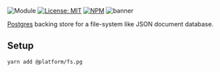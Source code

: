 ![Module](https://img.shields.io/badge/%40platform-fs.pg-%23EA4E7E.svg)
[![License: MIT](https://img.shields.io/badge/license-MIT-blue.svg)](https://opensource.org/licenses/MIT)
[![NPM](https://img.shields.io/npm/v/@platform/fs.pg.svg?colorB=blue&style=flat)](https://www.npmjs.com/package/@platform/fs.pg)
![banner](https://uih.sfo2.digitaloceanspaces.com/%40platform/repo-banners/fs.pg.png)

[Postgres](https://www.postgresql.org) backing store for a file-system like JSON document database.

## Setup

    yarn add @platform/fs.pg



<p>&nbsp;<p>
<p>&nbsp;<p>




